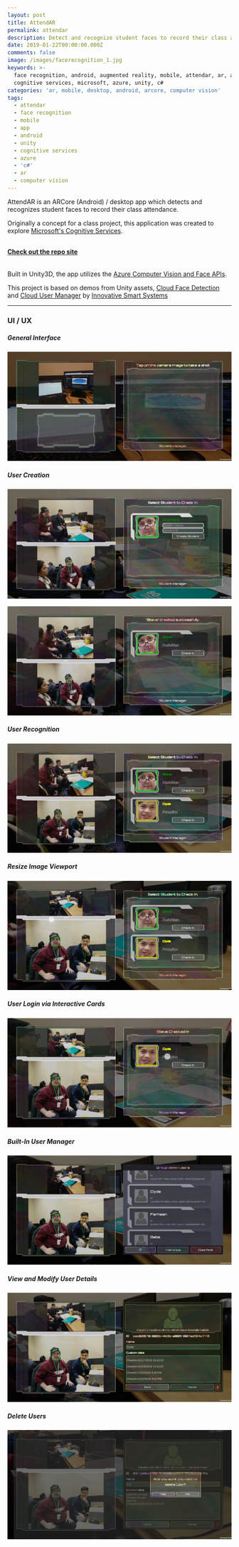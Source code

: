 ```yaml
---
layout: post
title: AttendAR
permalink: attendar
description: Detect and recognize student faces to record their class attendance
date: 2019-01-22T00:00:00.000Z
comments: false
image: /images/facerecognition_1.jpg
keywords: >-
  face recognition, android, augmented reality, mobile, attendar, ar, arcore,
  cognitive services, microsoft, azure, unity, c#
categories: 'ar, mobile, desktop, android, arcore, computer vision'
tags:
  - attendar
  - face recognition
  - mobile
  - app
  - android
  - unity
  - cognitive services
  - azure
  - 'c#'
  - ar
  - computer vision
---
```


<style>
  @media only screen and (min-width: 768px) {
    .hr-mobile {
      visibility: hidden;
    }
  }
</style>


<p style="margin-top: 10px">
  AttendAR is an ARCore (Android) / desktop app which detects and recognizes student faces to record their class attendance.
</p>

<p style="margin-bottom: 30px">
Originally a concept for a class project, this application was created to explore <a href="https://azure.microsoft.com/en-us/services/cognitive-services/" target="_blank">Microsoft's Cognitive Services</a>.
</p>


#### <a href="https://thatxrguy.com/AttendAR/" target="_blank">Check out the repo site</a>

<hr class="hr-mobile">

Built in Unity3D, the app utilizes the <a href="https://azure.microsoft.com/en-us/services/cognitive-services/#visionContent" target="_blank" >Azure Computer Vision and Face APIs</a>.
  
This project is based on demos from Unity assets, <a href="https://assetstore.unity.com/packages/tools/ai/cloud-face-detection-54489" target="_blank">Cloud Face Detection</a> and <a href="https://assetstore.unity.com/packages/tools/ai/cloud-user-manager-61391" target="_blank">Cloud User Manager</a> by <a href="https://assetstore.unity.com/publishers/18913" target="_blank">Innovative Smart Systems</a>

---

<!-- Include Video Walktrhough -->
### UI / UX

##### General Interface

![Interface](/Screenshots/Screenshot_20190122-154856_AttendAR.jpg?raw=true "Interface")

##### User Creation

![User Creation](/Screenshots/Screenshot_20190122-155004_AttendAR.jpg?raw=true "User Creation")

![User Creation Confirmation](/Screenshots/Screenshot_20190122-155049_AttendAR.jpg?raw=true "User Creation Confirmation")

##### User Recognition

![User Recognition](/Screenshots/Screenshot_20190122-155138_AttendAR.jpg?raw=true "User Recognition")

##### Resize Image Viewport

![Resize Image Viewport](/Screenshots/Screenshot_20190122-155229_AttendAR.jpg?raw=true "Resize Image Viewport")

##### User Login via Interactive Cards

![User Login](/Screenshots/Screenshot_20190122-155302_AttendAR.jpg?raw=true "User Login")

##### Built-In User Manager

![User Manager](/Screenshots/Screenshot_20190122-155332_AttendAR.jpg?raw=true "User Manager")

##### View and Modify User Details

![User Details](/Screenshots/Screenshot_20190122-155458_AttendAR.jpg?raw=true "User Details")

##### Delete Users

![Delete User](/Screenshots/Screenshot_20190122-155531_AttendAR.jpg?raw=true "Delete User")
